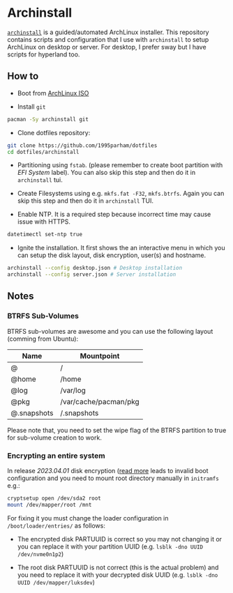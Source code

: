 # Archinstall

[`archinstall`](https://github.com/archlinux/archinstall) is a guided/automated ArchLinux installer.
This repository contains scripts and configuration that I use with `archinstall` to setup ArchLinux on desktop or
server.
For desktop, I prefer sway but I have scripts for hyperland too.

## How to

- Boot from [ArchLinux ISO](https://archlinux.org/download/)

- Install `git`

```bash
pacman -Sy archinstall git
```

- Clone dotfiles repository:

```bash
git clone https://github.com/1995parham/dotfiles
cd dotfiles/archinstall
```

- Partitioning using `fstab`. (please remember to create boot partition with _EFI System_ label).
  You can also skip this step and then do it in `archinstall` tui.

- Create Filesystems using e.g. `mkfs.fat -F32`, `mkfs.btrfs`. Again you can skip this step and then do it in `archinstall`
  TUI.

- Enable NTP. It is a required step because incorrect time may cause issue with HTTPS.

```bash
datetimectl set-ntp true
```

- Ignite the installation. It first shows the an interactive menu in which you can setup the disk layout, disk
  encryption, user(s) and hostname.

```bash
archinstall --config desktop.json # Desktop installation
archinstall --config server.json # Server installation
```

## Notes

### BTRFS Sub-Volumes

BTRFS sub-volumes are awesome and you can use the following layout (comming from Ubuntu):

| Name        | Mountpoint            |
| ----------- | --------------------- |
| @           | /                     |
| @home       | /home                 |
| @log        | /var/log              |
| @pkg        | /var/cache/pacman/pkg |
| @.snapshots | /.snapshots           |

Please note that, you need to set the wipe flag of the BTRFS partition to true for sub-volume creation to work.

### Encrypting an entire system

In release _2023.04.01_ disk encryption ([read more](https://wiki.archlinux.org/title/Dm-crypt/Encrypting_an_entire_system#LUKS_on_a_partition)
leads to invalid boot configuration and you need to mount root
directory manually in `initramfs` e.g.:

```bash
cryptsetup open /dev/sda2 root
mount /dev/mapper/root /mnt
```

For fixing it you must change the loader configuration in `/boot/loader/entries/` as follows:

- The encrypted disk PARTUUID is correct so you may not changing it or you can replace it
  with your partition UUID (e.g. `lsblk -dno UUID /dev/nvme0n1p2`)

- The root disk PARTUUID is not correct (this is the actual problem) and you need to replace
  it with your decrypted disk UUID (e.g. `lsblk -dno UUID /dev/mapper/luksdev`)
